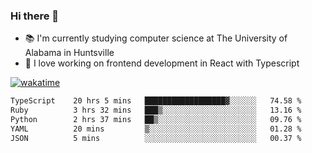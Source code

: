 ### Hi there 👋

- 📚 I'm currently studying computer science at The University of Alabama in Huntsville
- 🔭 I love working on frontend development in React with Typescript

[![wakatime](https://wakatime.com/badge/user/b5c44ac9-032b-4e67-a6d5-1044b80d90bd.svg)](https://wakatime.com/@b5c44ac9-032b-4e67-a6d5-1044b80d90bd)

<!--START_SECTION:waka-->

```txt
TypeScript    20 hrs 5 mins   ██████████████████▓░░░░░░   74.58 %
Ruby          3 hrs 32 mins   ███▒░░░░░░░░░░░░░░░░░░░░░   13.16 %
Python        2 hrs 37 mins   ██▒░░░░░░░░░░░░░░░░░░░░░░   09.76 %
YAML          20 mins         ▒░░░░░░░░░░░░░░░░░░░░░░░░   01.28 %
JSON          5 mins          ░░░░░░░░░░░░░░░░░░░░░░░░░   00.37 %
```

<!--END_SECTION:waka-->

<!--
**salsajeries/salsajeries** is a ✨ _special_ ✨ repository because its `README.md` (this file) appears on your GitHub profile.

Here are some ideas to get you started:

- 🔭 I’m currently working on ...
- 🌱 I’m currently learning ...
- 👯 I’m looking to collaborate on ...
- 🤔 I’m looking for help with ...
- 💬 Ask me about ...
- 📫 How to reach me: ...
- 😄 Pronouns: ...
- ⚡ Fun fact: ...
-->

